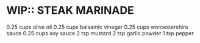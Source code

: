 WIP:: STEAK MARINADE
===============================================================================

0.25 cups olive oil
0.25 cups balsamic vinegar
0.25 cups worcestershire sauce
0.25 cups soy sauce
2 tsp mustard
2 tsp garlic powder
1 tsp pepper
